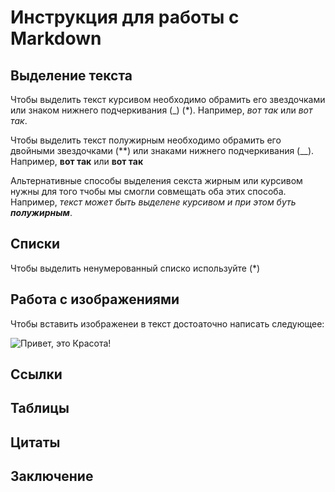  # Инструкция для работы с Markdown

 ## Выделение текста

Чтобы выделить текст курсивом необходимо обрамить его звездочками или знаком нижнего подчеркивания (_) (*). Например, *вот так* или _вот так_. 

Чтобы выделить текст полужирным необходимо обрамить его двойными звездочками (**) или знаками нижнего подчеркивания (__). Например, **вот так** или __вот так__

Альтернативные способы выделения секста жирным или курсивом нужны для того тчобы мы смогли совмещать оба этих способа. Например, _текст может быть выделене курсивом и при этом буть **полужирным**_. 

 ## Списки

 Чтобы выделить ненумерованный списко используйте (*)

## Работа с изображениями

Чтобы вставить изображенеи в текст достоаточно написать следующее:

![Привет, это Красота!](Красота.jpg)

## Ссылки

## Таблицы

## Цитаты

## Заключение
